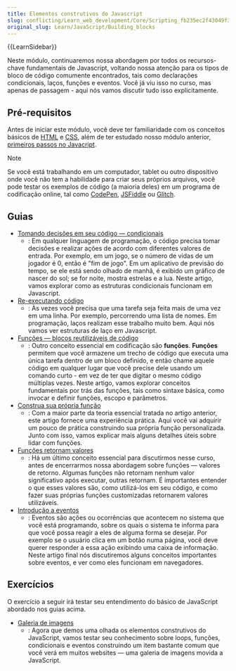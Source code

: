```yaml
---
title: Elementos construtivos do Javascript
slug: conflicting/Learn_web_development/Core/Scripting_fb235ec2f43049f379fbefbc9e0e7ee10637a460ab94430af2a806ab533a3580
original_slug: Learn/JavaScript/Building_blocks
---
```


{{LearnSidebar}}

Neste módulo, continuaremos nossa abordagem por todos os recursos-chave fundamentais de Javascript, voltando nossa atenção para os tipos de bloco de código comumente encontrados, tais como declarações condicionais, laços, funções e eventos. Você já viu isso no curso, mas apenas de passagem - aqui nós vamos discutir tudo isso explicitamente.

## Pré-requisitos

Antes de iniciar este módulo, você deve ter familiaridade com os conceitos básicos de [HTML](/pt-BR/docs/Learn/HTML/Introduction_to_HTML) e [CSS](/pt-BR/docs/Learn/CSS/First_steps), além de ter estudado nosso módulo anterior, [primeiros passos no Javacript](/pt-BR/docs/Learn/JavaScript/First_steps).

> [!NOTE]
> Se você está trabalhando em um computador, tablet ou outro dispositivo onde você não tem a habilidade para criar seus próprios arquivos, você pode testar os exemplos de código (a maioria deles) em um programa de codificação online, tal como [CodePen](https://codepen.io/), [JSFiddle](https://jsfiddle.net/) ou [Glitch](https://glitch.com/).

## Guias

- [Tomando decisões em seu código — condicionais](/pt-BR/docs/Learn/JavaScript/Building_blocks/conditionals)
  - : Em qualquer linguagem de programação, o código precisa tomar decisões e realizar ações de acordo com diferentes valores de entrada. Por exemplo, em um jogo, se o número de vidas de um jogador é 0, então é "fim de jogo". Em um aplicativo de previsão do tempo, se ele está sendo olhado de manhã, é exibido um gráfico de nascer do sol; se for noite, mostra estrelas e a lua. Neste artigo, vamos explorar como as estruturas condicionais funcionam em Javascript.
- [Re-executando código](/pt-BR/docs/Learn/JavaScript/Building_blocks/Looping_code)
  - : Às vezes você precisa que uma tarefa seja feita mais de uma vez em uma linha. Por exemplo, percorrendo uma lista de nomes. Em programação, laços realizam esse trabalho muito bem. Aqui nós vamos ver estruturas de laço em Javascript.
- [Funções — blocos reutilizáveis de código](/pt-BR/docs/Learn/JavaScript/Building_blocks/Functions)
  - : Outro conceito essencial em codificação são **funções**. **Funções** permitem que você armazene um trecho de código que executa uma única tarefa dentro de um bloco definido, e então chame aquele código em qualquer lugar que você precise dele usando um comando curto - em vez de ter que digitar o mesmo código múltiplas vezes. Neste artigo, vamos explorar conceitos fundamentais por trás das funções, tais como sintaxe básica, como invocar e definir funções, escopo e parâmetros.
- [Construa sua própria função](/pt-BR/docs/Learn/JavaScript/Building_blocks/Build_your_own_function)
  - : Com a maior parte da teoria essencial tratada no artigo anterior, este artigo fornece uma experiência prática. Aqui você vai adquirir um pouco de prática construindo sua própria função personalizada. Junto com isso, vamos explicar mais alguns detalhes úteis sobre lidar com funções.
- [Funções retornam valores](/pt-BR/docs/Learn/JavaScript/Building_blocks/Return_values)
  - : Há um último conceito essencial para discutirmos nesse curso, antes de encerrarmos nossa abordagem sobre funções — valores de retorno. Algumas funções não retornam nenhum valor significativo após executar, outras retornam. É importantes entender o que esses valores são, como utilizá-los em seu código, e como fazer suas próprias funções customizadas retornarem valores utilizáveis.
- [Introdução a eventos](/pt-BR/docs/Learn/JavaScript/Building_blocks/Events)
  - : Eventos são ações ou ocorrências que acontecem no sistema que você está programando, sobre os quais o sistema te informa para que você possa reagir a eles de alguma forma se desejar. Por exemplo se o usuário clica em um botão numa página, você deve querer responder a essa ação exibindo uma caixa de informação. Neste artigo final nós discutiremos alguns conceitos importantes sobre eventos, e ver como eles funcionam em navegadores.

## Exercícios

O exercício a seguir irá testar seu entendimento do básico de JavaScript abordado nos guias acima.

- [Galeria de imagens](/pt-BR/docs/Learn/JavaScript/Building_blocks/Image_gallery)
  - : Agora que demos uma olhada os elementos construtivos do JavaScript, vamos testar seu conhecimento sobre loops, funções, condicionais e eventos construindo um item bastante comum que você verá em muitos websites — uma galeria de imagens movida a JavaScript.
